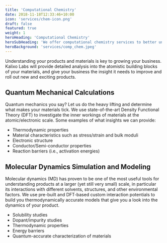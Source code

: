 ```yaml
---
title: 'Computational Chemistry'
date: 2018-11-18T12:33:46+10:00
icon: 'services/chem-icon.png'
draft: false
featured: true
weight: 1
heroHeading: 'Computational Chemistry'
heroSubHeading: 'We offer computational chemistry services to better understand your materials'
heroBackground: 'services/comp_chem.jpeg'
---
```


Understanding your products and materials is key to growing your business. Kalixo Labs will provide detailed analysis into the atomistic building blocks of your materials, and give your business the insight it needs to improve and roll out new and exciting products.


## Quantum Mechanical Calculations

Quantum mechanics you say? Let us do the heavy lifting and determine what makes your materials tick. We use state-of-the-art Density Functional Theory (DFT) to investigate the inner workings of materials at the atomic/electronic scale. Some examples of what insights we can provide:

- Thermodynamic properties
- Material characteristics such as stress/strain and bulk moduli
- Electronic structure 
- Conductor/Semi-conductor properties
- Reaction barriers (i.e., activation energies)


## Molecular Dynamics Simulation and Modeling

Molecular dynamics (MD) has proven to be one of the most useful tools for understanding products at a larger (yet still very small) scale, in particular its interactions with different solvents, structures, and other environmental factors. We use pre-built and DFT-based custom interaction potentials to build you thermodynamically accurate models that give you a look into the dynamics of your product.

- Solubility studies
- Dopant/impurity studies
- Thermodynamic properties
- Energy barriers
- Quantum-accurate characterization of materials


